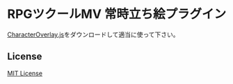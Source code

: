 # RPGツクールMV 常時立ち絵プラグイン

[CharacterOverlay.js](CharacterOverlay.js)をダウンロードして適当に使って下さい。

## License

[MIT License](LICENSE)
